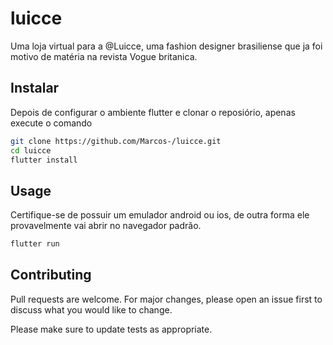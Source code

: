 # luicce

Uma loja virtual para a @Luicce, uma fashion designer brasiliense que ja foi motivo de matéria na revista Vogue britanica.

## Instalar

Depois de configurar o ambiente flutter e clonar o reposiório, apenas execute o comando

```bash
git clone https://github.com/Marcos-/luicce.git
cd luicce
flutter install
```

## Usage

Certifique-se de possuir um emulador android ou ios, de outra forma ele provavelmente vai abrir no navegador padrão.

```bash
flutter run
```

## Contributing
Pull requests are welcome. For major changes, please open an issue first to discuss what you would like to change.

Please make sure to update tests as appropriate.
